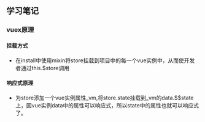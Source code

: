 ## 学习笔记

### vuex原理

#### 挂载方式
* 在install中使用mixin将store挂载到项目中的每一个vue实例中，从而使开发者通过this.$store调用
#### 响应式原理
* 为store添加一个vue实例属性_vm,将store.state挂载到_vm的data.$$state上，因vue实例data中的属性可以响应式，所以state中的属性也就可以响应式了。




